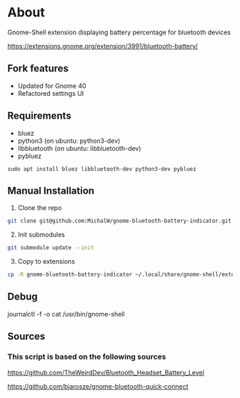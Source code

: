 # About

Gnome-Shell extension displaying battery percentage for bluetooth devices

https://extensions.gnome.org/extension/3991/bluetooth-battery/

## Fork features
- Updated for Gnome 40
- Refactored settings UI

## Requirements

* bluez
* python3 (on ubuntu: python3-dev)
* libbluetooth (on ubuntu: libbluetooth-dev)
* pybluez

```
sudo apt install bluez libbluetooth-dev python3-dev pybluez
```

## Manual Installation

1. Clone the repo
```sh
git clone git@github.com:MichalW/gnome-bluetooth-battery-indicator.git
```

2. Init submodules
```sh
git submodule update --init
```

3. Copy to extensions
```sh
cp -R gnome-bluetooth-battery-indicator ~/.local/share/gnome-shell/extensions/bluetooth-battery@michalw.github.com
```

## Debug
journalctl -f -o cat /usr/bin/gnome-shell


## Sources
### This script is based on the following sources

https://github.com/TheWeirdDev/Bluetooth_Headset_Battery_Level

https://github.com/bjarosze/gnome-bluetooth-quick-connect
